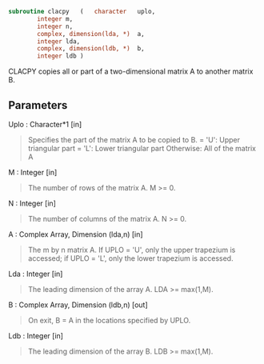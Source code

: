 ```fortran
subroutine clacpy	(	character	uplo,
		integer	m,
		integer	n,
		complex, dimension(lda, *)	a,
		integer	lda,
		complex, dimension(ldb, *)	b,
		integer	ldb )
```

 CLACPY copies all or part of a two-dimensional matrix A to another
 matrix B.

## Parameters
Uplo : Character*1 [in]
> Specifies the part of the matrix A to be copied to B.
> = 'U':      Upper triangular part
> = 'L':      Lower triangular part
> Otherwise:  All of the matrix A

M : Integer [in]
> The number of rows of the matrix A.  M >= 0.

N : Integer [in]
> The number of columns of the matrix A.  N >= 0.

A : Complex Array, Dimension (lda,n) [in]
> The m by n matrix A.  If UPLO = 'U', only the upper trapezium
> is accessed; if UPLO = 'L', only the lower trapezium is
> accessed.

Lda : Integer [in]
> The leading dimension of the array A.  LDA >= max(1,M).

B : Complex Array, Dimension (ldb,n) [out]
> On exit, B = A in the locations specified by UPLO.

Ldb : Integer [in]
> The leading dimension of the array B.  LDB >= max(1,M).

